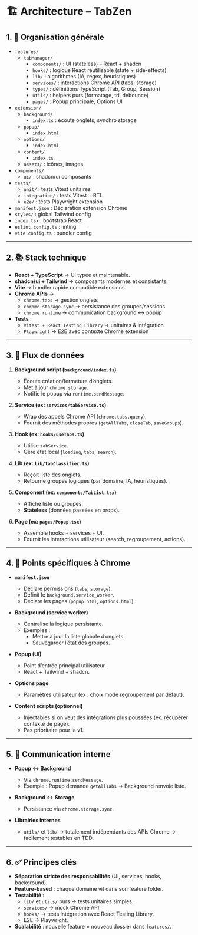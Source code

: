 # 🏗️ Architecture – TabZen

## 1. 📂 Organisation générale

- `features/`
  - `tabManager/`
    - `components/` : UI (stateless) – React + shadcn
    - `hooks/` : logique React réutilisable (state + side-effects)
    - `lib/` : algorithmes (IA, regex, heuristiques)
    - `services/` : interactions Chrome API (tabs, storage)
    - `types/` : définitions TypeScript (Tab, Group, Session)
    - `utils/` : helpers purs (formatage, tri, debounce)
    - `pages/` : Popup principale, Options UI
- `extension/`
    - `background/`
        - `index.ts` : écoute onglets, synchro storage
    - `popup/`
        - `index.html`
    - `options/`
        - `index.html`
    - `content/`
        - `index.ts`
    - `assets/` : icônes, images
- `components/`
    - `ui/` : shadcn/ui composants
- `tests/`
    - `unit/` : tests Vitest unitaires
    - `integration/` : tests Vitest + RTL
    - `e2e/` : tests Playwright extension
- `manifest.json` : Déclaration extension Chrome
- `styles/` : global Tailwind config
- `index.tsx` : bootstrap React
- `eslint.config.ts` : linting
- `vite.config.ts` : bundler config


---

## 2. 📚 Stack technique

- **React + TypeScript** → UI typée et maintenable.
- **shadcn/ui + Tailwind** → composants modernes et consistants.
- **Vite** → bundler rapide compatible extensions.
- **Chrome APIs** →
    - `chrome.tabs` → gestion onglets
    - `chrome.storage.sync` → persistance des groupes/sessions
    - `chrome.runtime` → communication background ↔ popup
- **Tests** :
    - `Vitest + React Testing Library` → unitaires & intégration
    - `Playwright` → E2E avec contexte Chrome extension

---

## 3. 🔗 Flux de données

1. **Background script (`background/index.ts`)**
    - Écoute création/fermeture d’onglets.
    - Met à jour `chrome.storage`.
    - Notifie le popup via `runtime.sendMessage`.

2. **Service (ex: `services/tabService.ts`)**
    - Wrap des appels Chrome API (`chrome.tabs.query`).
    - Fournit des méthodes propres (`getAllTabs`, `closeTab`, `saveGroups`).

3. **Hook (ex: `hooks/useTabs.ts`)**
    - Utilise `tabService`.
    - Gère état local (`loading`, `tabs`, `search`).

4. **Lib (ex: `lib/tabClassifier.ts`)**
    - Reçoit liste des onglets.
    - Retourne groupes logiques (par domaine, IA, heuristiques).

5. **Component (ex: `components/TabList.tsx`)**
    - Affiche liste ou groupes.
    - **Stateless** (données passées en props).

6. **Page (ex: `pages/Popup.tsx`)**
    - Assemble hooks + services + UI.
    - Fournit les interactions utilisateur (search, regroupement, actions).

---

## 4. 🔌 Points spécifiques à Chrome

- **`manifest.json`**
    - Déclare permissions (`tabs`, `storage`).
    - Définit le `background.service_worker`.
    - Déclare les pages (`popup.html`, `options.html`).

- **Background (service worker)**
    - Centralise la logique persistante.
    - Exemples :
        - Mettre à jour la liste globale d’onglets.
        - Sauvegarder l’état des groupes.

- **Popup (UI)**
    - Point d’entrée principal utilisateur.
    - React + Tailwind + shadcn.

- **Options page**
    - Paramètres utilisateur (ex : choix mode regroupement par défaut).

- **Content scripts (optionnel)**
    - Injectables si on veut des intégrations plus poussées (ex. récupérer contexte de page).
    - Pas prioritaire pour la v1.

---

## 5. 🔧 Communication interne

- **Popup ↔ Background**
    - Via `chrome.runtime.sendMessage`.
    - Exemple : Popup demande `getAllTabs` → Background renvoie liste.

- **Background ↔ Storage**
    - Persistance via `chrome.storage.sync`.

- **Librairies internes**
    - `utils/` et `lib/` → totalement indépendants des APIs Chrome → facilement testables en TDD.

---

## 6. ✅ Principes clés

- **Séparation stricte des responsabilités** (UI, services, hooks, background).
- **Feature-based** : chaque domaine vit dans son feature folder.
- **Testabilité** :
    - `lib/` et `utils/` purs → tests unitaires simples.
    - `services/` → mock Chrome API.
    - `hooks/` → tests intégration avec React Testing Library.
    - E2E → Playwright.
- **Scalabilité** : nouvelle feature = nouveau dossier dans `features/`.  
